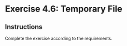 # Exercise 4.6: Temporary File

## Instructions

Complete the exercise according to the requirements.

